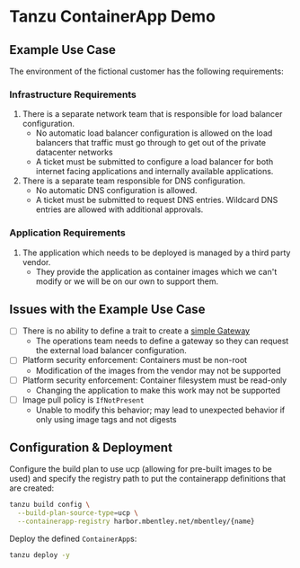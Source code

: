 # Tanzu ContainerApp Demo

## Example Use Case

The environment of the fictional customer has the following requirements:

### Infrastructure Requirements

1. There is a separate network team that is responsible for load balancer configuration.
    * No automatic load balancer configuration is allowed on the load balancers that traffic must go through to get out of the private datacenter networks
    * A ticket must be submitted to configure a load balancer for both internet facing applications and internally available applications.
1. There is a separate team responsible for DNS configuration.
    * No automatic DNS configuration is allowed.
    * A ticket must be submitted to request DNS entries. Wildcard DNS entries are allowed with additional approvals.

### Application Requirements

1. The application which needs to be deployed is managed by a third party vendor.
    * They provide the application as container images which we can't modify or we will be on our own to support them.

## Issues with the Example Use Case

* [ ] There is no ability to define a trait to create a [simple Gateway](./manually_created/example-gateway.yaml)
    * The operations team needs to define a gateway so they can request the external load balancer configuration.
* [ ] Platform security enforcement: Containers must be non-root
    * Modification of the images from the vendor may not be supported
* [ ] Platform security enforcement: Container filesystem must be read-only
    * Changing the application to make this work may not be supported
* [ ] Image pull policy is `IfNotPresent`
    * Unable to modify this behavior; may lead to unexpected behavior if only using image tags and not digests

## Configuration & Deployment

Configure the build plan to use ucp (allowing for pre-built images to be used) and specify the registry path to put the containerapp definitions that are created:

```bash
tanzu build config \
  --build-plan-source-type=ucp \
  --containerapp-registry harbor.mbentley.net/mbentley/{name}
```

Deploy the defined `ContainerApp`s:

```bash
tanzu deploy -y
```
